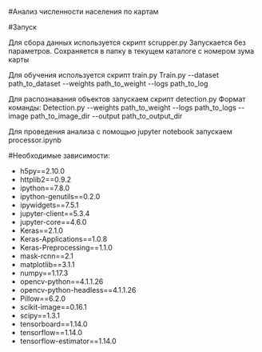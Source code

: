 #Анализ численности населения по картам

#Запуск

Для сбора данных используется скрипт scrupper.py
Запускается без параметров. 
Сохраняется в папку в текущем каталоге с номером зума карты

Для обучения используется скрипт train.py
Train.py --dataset path_to_dataset --weights path_to_weight --logs path_to_log

Для распознавания объектов запускаем скрипт detection.py
Формат команды:
Detection.py --weights path_to_weight --logs path_to_logs --image path_to_image_dir --output path_to_output_dir

Для проведения анализа с помощью jupyter notebook запускаем processor.ipynb 

#Необходимые зависимости:
* h5py==2.10.0
* httplib2==0.9.2
* ipython==7.8.0
* ipython-genutils==0.2.0
* ipywidgets==7.5.1
* jupyter-client==5.3.4
* jupyter-core==4.6.0
* Keras==2.1.0
* Keras-Applications==1.0.8
* Keras-Preprocessing==1.1.0
* mask-rcnn==2.1
* matplotlib==3.1.1
* numpy==1.17.3
* opencv-python==4.1.1.26
* opencv-python-headless==4.1.1.26
* Pillow==6.2.0
* scikit-image==0.16.1
* scipy==1.3.1
* tensorboard==1.14.0
* tensorflow==1.14.0
* tensorflow-estimator==1.14.0

